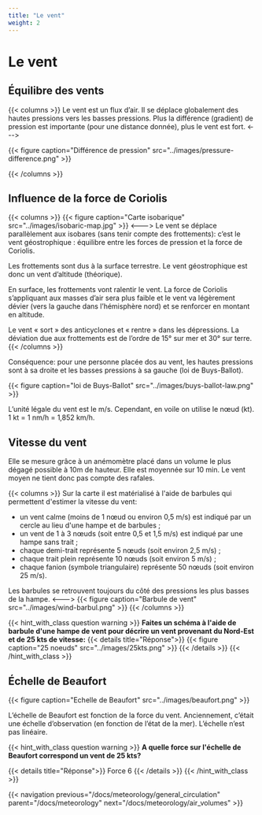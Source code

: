 ```yaml
---
title: "Le vent"
weight: 2
---
```


# Le vent

## Équilibre des vents
{{< columns >}}
Le vent est un flux d’air. Il se déplace globalement des hautes pressions vers les basses pressions. Plus la différence (gradient) de pression est importante (pour une distance donnée), plus le vent est fort.
<--->

{{< figure caption="Différence de pression" src="../images/pressure-difference.png" >}}

{{< /columns >}}

## Influence de la force de Coriolis
{{< columns >}}
{{< figure caption="Carte isobarique" src="../images/isobaric-map.jpg" >}}
<--->
Le vent se déplace parallèlement aux isobares (sans tenir compte des frottements): c’est le vent géostrophique : équilibre entre les forces de pression et la force de Coriolis.

Les frottements sont dus à la surface terrestre. Le vent géostrophique est donc un vent d’altitude (théorique).

En surface, les frottements vont ralentir le vent. La force de Coriolis s’appliquant aux masses d’air sera plus faible et le vent va légèrement dévier (vers la gauche dans l’hémisphère nord) et se renforcer en montant en altitude.

Le vent « sort » des anticyclones et « rentre » dans les dépressions. La déviation due
aux frottements est de l’ordre de 15° sur mer et 30° sur terre.
{{< /columns >}}

Conséquence: pour une personne placée dos au vent, les hautes pressions sont à sa droite et les basses pressions à sa gauche (loi de Buys-Ballot).

{{< figure caption="loi de Buys-Ballot" src="../images/buys-ballot-law.png" >}}

L’unité légale du vent est le m/s. Cependant, en voile on utilise le nœud (kt).
1 kt = 1 nm/h = 1,852 km/h.

## Vitesse du vent

Elle se mesure grâce à un anémomètre placé dans un volume le plus dégagé possible à 10m de hauteur.
Elle est moyennée sur 10 min. Le vent moyen ne tient donc pas compte des rafales.

{{< columns >}}
Sur la carte il est matérialisé à l'aide de barbules qui permettent d'estimer la vitesse du vent:

- un vent calme (moins de 1 nœud ou environ 0,5 m/s) est indiqué par un cercle au lieu d'une hampe et de barbules ;
- un vent de 1 à 3 nœuds (soit entre 0,5 et 1,5 m/s) est indiqué par une hampe sans trait ;
- chaque demi-trait représente 5 nœuds (soit environ 2,5 m/s) ;
- chaque trait plein représente 10 nœuds (soit environ 5 m/s) ;
- chaque fanion (symbole triangulaire) représente 50 nœuds (soit environ 25 m/s).

Les barbules se retrouvent toujours du côté des pressions les plus basses de la hampe.
<--->
{{< figure caption="Barbule de vent" src="../images/wind-barbul.png" >}}
{{< /columns >}}

{{< hint_with_class question warning >}}
**Faites un schéma à l'aide de barbule d'une hampe de vent pour décrire un vent provenant du Nord-Est et de 25 kts de vitesse:**
{{< details title="Réponse">}}
{{< figure caption="25 noeuds" src="../images/25kts.png" >}}
{{< /details >}}
{{< /hint_with_class >}}

## Échelle de Beaufort
{{< figure caption="Echelle de Beaufort" src="../images/beaufort.png" >}}

L’échelle de Beaufort est fonction de la force du vent. Anciennement, c’était une échelle d’observation (en fonction de l’état de la mer). L’échelle n’est pas linéaire.

{{< hint_with_class question warning >}}
**A quelle force sur l'échelle de Beaufort correspond un vent de 25 kts?**

{{< details title="Réponse">}}
Force 6
{{< /details >}}
{{< /hint_with_class >}}

{{< navigation previous="/docs/meteorology/general_circulation" parent="/docs/meteorology" next="/docs/meteorology/air_volumes" >}}
